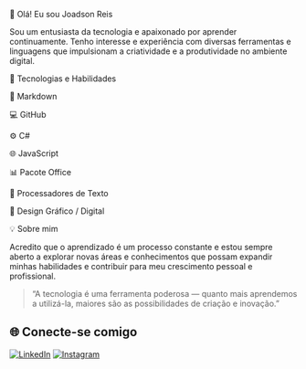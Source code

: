👋 Olá! Eu sou Joadson Reis

Sou um entusiasta da tecnologia e apaixonado por aprender continuamente. Tenho interesse e experiência com diversas ferramentas e linguagens que impulsionam a criatividade e a produtividade no ambiente digital.

🚀 Tecnologias e Habilidades

📝 Markdown

💻 GitHub

⚙️ C#

🌐 JavaScript

📊 Pacote Office

🧾 Processadores de Texto

🎨 Design Gráfico / Digital


💡 Sobre mim

Acredito que o aprendizado é um processo constante e estou sempre aberto a explorar novas áreas e conhecimentos que possam expandir minhas habilidades e contribuir para meu crescimento pessoal e profissional.

> “A tecnologia é uma ferramenta poderosa — quanto mais aprendemos a utilizá-la, maiores são as possibilidades de criação e inovação.”


## 🌐 Conecte-se comigo

[![LinkedIn](https://img.freepik.com/premium-vector/linkedin-logo_1273375-1521.jpg)](https://www.linkedin.com/in/joadson-reis-0848752ab?utm_source=share&utm_campaign=share_via&utm_content=profile&utm_medium=android_app)
[![Instagram](https://upload.wikimedia.org/wikipedia/commons/a/a5/Instagram_icon.png)](https://www.instagram.com/joadsxn?igsh=dHRtcXY4c3lrOG5t)

